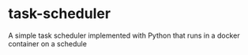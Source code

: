 # task-scheduler
A simple task scheduler implemented with Python that runs in a docker container on a schedule
